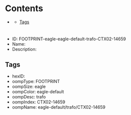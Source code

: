 



Contents
========

* [](#)
	* [Tags](#tags)

# 

- ID: FOOTPRINT-eagle-eagle-default-trafo-CTX02-14659
- Name: 
- Description: 

## Tags

- hexID: 
- oompType: FOOTPRINT
- oompSize: eagle
- oompColor: eagle-default
- oompDesc: trafo
- oompIndex: CTX02-14659
- oompName: eagle-default/trafo/CTX02-14659
